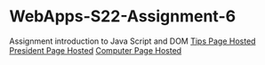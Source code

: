 # WebApps-S22-Assignment-6
Assignment introduction to Java Script and DOM
[Tips Page Hosted](https://44-563-web-apps-s22.github.io/webapps-s22-assignment-6-MaheshMickey/tips.html)
[President Page Hosted](https://44-563-web-apps-s22.github.io/webapps-s22-assignment-6-MaheshMickey/president.html)
[Computer Page Hosted](https://44-563-web-apps-s22.github.io/webapps-s22-assignment-6-MaheshMickey/computer.html)